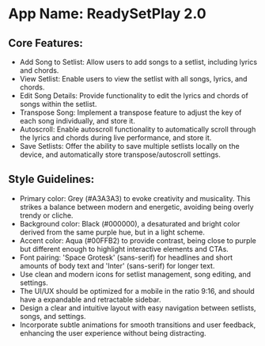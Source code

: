 # **App Name**: ReadySetPlay 2.0

## Core Features:

- Add Song to Setlist: Allow users to add songs to a setlist, including lyrics and chords.
- View Setlist: Enable users to view the setlist with all songs, lyrics, and chords.
- Edit Song Details: Provide functionality to edit the lyrics and chords of songs within the setlist.
- Transpose Song: Implement a transpose feature to adjust the key of each song individually, and store it.
- Autoscroll: Enable autoscroll functionality to automatically scroll through the lyrics and chords during live performance, and store it.
- Save Setlists: Offer the ability to save multiple setlists locally on the device, and automatically store transpose/autoscroll settings.

## Style Guidelines:

- Primary color: Grey (#A3A3A3) to evoke creativity and musicality. This strikes a balance between modern and energetic, avoiding being overly trendy or cliche.
- Background color: Black (#000000), a desaturated and bright color derived from the same purple hue, but in a light scheme.
- Accent color: Aqua (#00FFB2) to provide contrast, being close to purple but different enough to highlight interactive elements and CTAs.
- Font pairing: 'Space Grotesk' (sans-serif) for headlines and short amounts of body text and 'Inter' (sans-serif) for longer text.
- Use clean and modern icons for setlist management, song editing, and settings.
- The UI/UX should be optimized for a mobile in the ratio 9:16, and should have a expandable and retractable sidebar.
- Design a clear and intuitive layout with easy navigation between setlists, songs, and settings.
- Incorporate subtle animations for smooth transitions and user feedback, enhancing the user experience without being distracting.